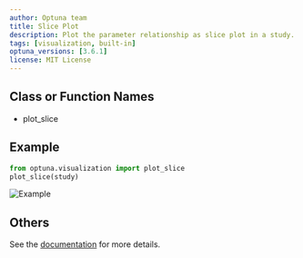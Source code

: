 ```yaml
---
author: Optuna team
title: Slice Plot
description: Plot the parameter relationship as slice plot in a study.
tags: [visualization, built-in]
optuna_versions: [3.6.1]
license: MIT License
---
```


## Class or Function Names

- plot_slice

## Example

```python
from optuna.visualization import plot_slice
plot_slice(study)
```

![Example](images/thumbnail.png "Example")

## Others

See the [documentation](https://optuna.readthedocs.io/en/stable/reference/visualization/generated/optuna.visualization.plot_slice.html) for more details.
